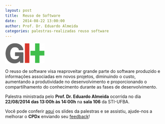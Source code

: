 ```yaml
---
layout: post
title:  Reuso de Software
date:   2014-08-22 13:00:00
author: Prof. Dr. Eduardo Almeida
categories: palestras-realizadas reuso software
---
```

<p class="text-center">
  <img class="img-rounded" alt="Git" src="/assets/images/git-logo.png" width="128" />
</p>

O reuso de software visa reaproveitar grande parte do software produzido e
informações associadas em novos projetos, diminuindo o custo, aumentando a
produtividade no desenvolvimento e proporcionando o compartilhamento do
conhecimento durante as fases de desenvolvimento.

Palestra ministrada pelo **Prof. Dr. Eduardo Almeida** ocorrida no dia **22/08/2014
das 13:00h às 14:00h** na **sala 106** da STI-UFBA.

Você pode conferir [aqui] os slides da palestras e se assistiu, ajude-nos a
melhorar o **CPDx** enviando seu [feedback]!

[aqui]: http://
[feedback]: https://docs.google.com/spreadsheet/viewform?formkey=dEFyQTNzT2hZejJ1TG02UW50dzBUTVE6MQ#gid=0
